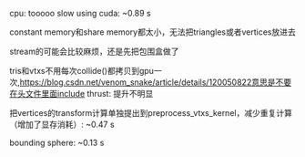 cpu: tooooo slow
using cuda: ~0.89 s

constant memory和share memory都太小，无法把triangles或者vertices放进去

stream的可能会比较麻烦，还是先把包围盒做了

tris和vtxs不用每次collide()都拷贝到gpu一次,https://blog.csdn.net/venom_snake/article/details/120050822意思是不要在头文件里面include thrust: 提升不明显


把vertices的transform计算单独提出到preprocess_vtxs_kernel，减少重复计算（增加了显存消耗）: ~0.47 s


bounding sphere: ~0.13 s